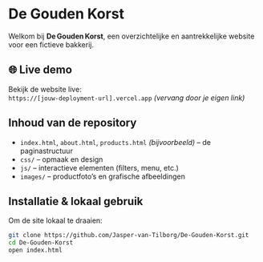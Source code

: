 # De Gouden Korst

Welkom bij **De Gouden Korst**, een overzichtelijke en aantrekkelijke website voor een fictieve bakkerij.

## 🌐 Live demo  
Bekijk de website live:  
`https://[jouw-deployment-url].vercel.app` _(vervang door je eigen link)_

## Inhoud van de repository

- `index.html`, `about.html`, `products.html` *(bijvoorbeeld)* – de paginastructuur  
- `css/` – opmaak en design  
- `js/` – interactieve elementen (filters, menu, etc.)  
- `images/` – productfoto’s en grafische afbeeldingen  

## Installatie & lokaal gebruik

Om de site lokaal te draaien:

```bash
git clone https://github.com/Jasper-van-Tilborg/De-Gouden-Korst.git
cd De-Gouden-Korst
open index.html
